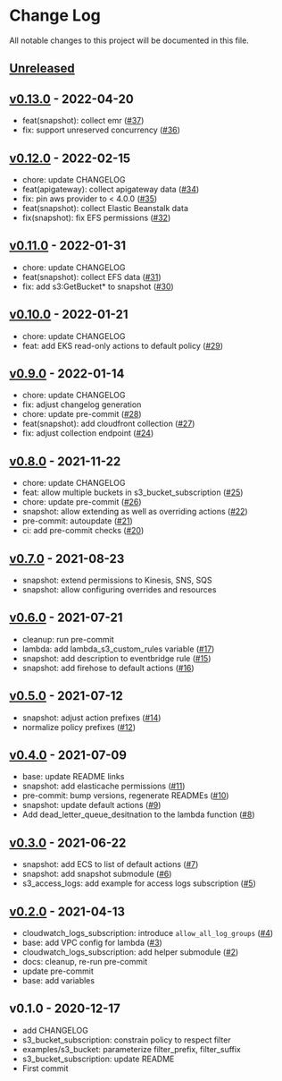 # Change Log

All notable changes to this project will be documented in this file.

<a name="unreleased"></a>
## [Unreleased]



<a name="v0.13.0"></a>
## [v0.13.0] - 2022-04-20

- feat(snapshot): collect emr ([#37](https://github.com/observeinc/terraform-aws-lambda/issues/37))
- fix: support unreserved concurrency ([#36](https://github.com/observeinc/terraform-aws-lambda/issues/36))


<a name="v0.12.0"></a>
## [v0.12.0] - 2022-02-15

- chore: update CHANGELOG
- feat(apigateway): collect apigateway data ([#34](https://github.com/observeinc/terraform-aws-lambda/issues/34))
- fix: pin aws provider to < 4.0.0 ([#35](https://github.com/observeinc/terraform-aws-lambda/issues/35))
- feat(snapshot): collect Elastic Beanstalk data
- fix(snapshot): fix EFS permissions ([#32](https://github.com/observeinc/terraform-aws-lambda/issues/32))


<a name="v0.11.0"></a>
## [v0.11.0] - 2022-01-31

- chore: update CHANGELOG
- feat(snapshot): collect EFS data ([#31](https://github.com/observeinc/terraform-aws-lambda/issues/31))
- fix: add s3:GetBucket* to snapshot ([#30](https://github.com/observeinc/terraform-aws-lambda/issues/30))


<a name="v0.10.0"></a>
## [v0.10.0] - 2022-01-21

- chore: update CHANGELOG
- feat: add EKS read-only actions to default policy ([#29](https://github.com/observeinc/terraform-aws-lambda/issues/29))


<a name="v0.9.0"></a>
## [v0.9.0] - 2022-01-14

- chore: update CHANGELOG
- fix: adjust changelog generation
- chore: update pre-commit ([#28](https://github.com/observeinc/terraform-aws-lambda/issues/28))
- feat(snapshot): add cloudfront collection ([#27](https://github.com/observeinc/terraform-aws-lambda/issues/27))
- fix: adjust collection endpoint ([#24](https://github.com/observeinc/terraform-aws-lambda/issues/24))


<a name="v0.8.0"></a>
## [v0.8.0] - 2021-11-22

- chore: update CHANGELOG
- feat: allow multiple buckets in s3_bucket_subscription ([#25](https://github.com/observeinc/terraform-aws-lambda/issues/25))
- chore: update pre-commit ([#26](https://github.com/observeinc/terraform-aws-lambda/issues/26))
- snapshot: allow extending as well as overriding actions ([#22](https://github.com/observeinc/terraform-aws-lambda/issues/22))
- pre-commit: autoupdate ([#21](https://github.com/observeinc/terraform-aws-lambda/issues/21))
- ci: add pre-commit checks ([#20](https://github.com/observeinc/terraform-aws-lambda/issues/20))


<a name="v0.7.0"></a>
## [v0.7.0] - 2021-08-23

- snapshot: extend permissions to Kinesis, SNS, SQS
- snapshot: allow configuring overrides and resources


<a name="v0.6.0"></a>
## [v0.6.0] - 2021-07-21

- cleanup: run pre-commit
- lambda: add lambda_s3_custom_rules variable ([#17](https://github.com/observeinc/terraform-aws-lambda/issues/17))
- snapshot: add description to eventbridge rule ([#15](https://github.com/observeinc/terraform-aws-lambda/issues/15))
- snapshot: add firehose to default actions ([#16](https://github.com/observeinc/terraform-aws-lambda/issues/16))


<a name="v0.5.0"></a>
## [v0.5.0] - 2021-07-12

- snapshot: adjust action prefixes ([#14](https://github.com/observeinc/terraform-aws-lambda/issues/14))
- normalize policy prefixes ([#12](https://github.com/observeinc/terraform-aws-lambda/issues/12))


<a name="v0.4.0"></a>
## [v0.4.0] - 2021-07-09

- base: update README links
- snapshot: add elasticache permissions ([#11](https://github.com/observeinc/terraform-aws-lambda/issues/11))
- pre-commit: bump versions, regenerate READMEs ([#10](https://github.com/observeinc/terraform-aws-lambda/issues/10))
- snapshot: update default actions ([#9](https://github.com/observeinc/terraform-aws-lambda/issues/9))
- Add dead_letter_queue_desitnation to the lambda function ([#8](https://github.com/observeinc/terraform-aws-lambda/issues/8))


<a name="v0.3.0"></a>
## [v0.3.0] - 2021-06-22

- snapshot: add ECS to list of default actions ([#7](https://github.com/observeinc/terraform-aws-lambda/issues/7))
- snapshot: add snapshot submodule ([#6](https://github.com/observeinc/terraform-aws-lambda/issues/6))
- s3_access_logs: add example for access logs subscription ([#5](https://github.com/observeinc/terraform-aws-lambda/issues/5))


<a name="v0.2.0"></a>
## [v0.2.0] - 2021-04-13

- cloudwatch_logs_subscription: introduce `allow_all_log_groups` ([#4](https://github.com/observeinc/terraform-aws-lambda/issues/4))
- base: add VPC config for lambda ([#3](https://github.com/observeinc/terraform-aws-lambda/issues/3))
- cloudwatch_logs_subscription: add helper submodule ([#2](https://github.com/observeinc/terraform-aws-lambda/issues/2))
- docs: cleanup, re-run pre-commit
- update pre-commit
- base: add variables


<a name="v0.1.0"></a>
## v0.1.0 - 2020-12-17

- add CHANGELOG
- s3_bucket_subscription: constrain policy to respect filter
- examples/s3_bucket: parameterize filter_prefix, filter_suffix
- s3_bucket_subscription: update README
- First commit


[Unreleased]: https://github.com/observeinc/terraform-aws-lambda/compare/v0.13.0...HEAD
[v0.13.0]: https://github.com/observeinc/terraform-aws-lambda/compare/v0.12.0...v0.13.0
[v0.12.0]: https://github.com/observeinc/terraform-aws-lambda/compare/v0.11.0...v0.12.0
[v0.11.0]: https://github.com/observeinc/terraform-aws-lambda/compare/v0.10.0...v0.11.0
[v0.10.0]: https://github.com/observeinc/terraform-aws-lambda/compare/v0.9.0...v0.10.0
[v0.9.0]: https://github.com/observeinc/terraform-aws-lambda/compare/v0.8.0...v0.9.0
[v0.8.0]: https://github.com/observeinc/terraform-aws-lambda/compare/v0.7.0...v0.8.0
[v0.7.0]: https://github.com/observeinc/terraform-aws-lambda/compare/v0.6.0...v0.7.0
[v0.6.0]: https://github.com/observeinc/terraform-aws-lambda/compare/v0.5.0...v0.6.0
[v0.5.0]: https://github.com/observeinc/terraform-aws-lambda/compare/v0.4.0...v0.5.0
[v0.4.0]: https://github.com/observeinc/terraform-aws-lambda/compare/v0.3.0...v0.4.0
[v0.3.0]: https://github.com/observeinc/terraform-aws-lambda/compare/v0.2.0...v0.3.0
[v0.2.0]: https://github.com/observeinc/terraform-aws-lambda/compare/v0.1.0...v0.2.0
